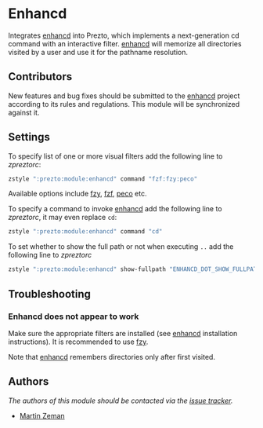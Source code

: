 Enhancd
=======

Integrates [enhancd][1] into Prezto, which implements a next-generation cd
command with an interactive filter. [enhancd][1] will memorize all directories
visited by a user and use it for the pathname resolution.

Contributors
------------

New features and bug fixes should be submitted to the [enhancd][1] project
according to its rules and regulations. This module will be synchronized
against it.

Settings
--------

To specify list of one or more visual filters add the following line to
*zpreztorc*:

```sh
zstyle ":prezto:module:enhancd" command "fzf:fzy:peco"
```

Available options include [fzy][2], [fzf][3], [peco][4] etc.

To specify a command to invoke [enhancd][1] add the following line to
*zpreztorc*, it may even replace `cd`:

```sh
zstyle ":prezto:module:enhancd" command "cd"
```

To set whether to show the full path or not when executing `..` add the
following line to *zpreztorc*

```sh
zstyle ":prezto:module:enhancd" show-fullpath "ENHANCD_DOT_SHOW_FULLPATH"
```

Troubleshooting
---------------

### Enhancd does not appear to work

Make sure the appropriate filters are installed (see [enhancd][1] installation
instructions). It is recommended to use [fzy][2].

Note that [enhancd][1] remembers directories only after first visited.

Authors
-------

*The authors of this module should be contacted via the [issue tracker][3].*

  - [Martin Zeman](https://github.com/N4M3Z)

[1]: https://github.com/b4b4r07/enhancd
[2]: https://github.com/jhawthorn/fzy
[3]: https://github.com/junegunn/fzf
[4]: https://github.com/peco/peco
[5]: https://github.com/sorin-ionescu/prezto/issues

